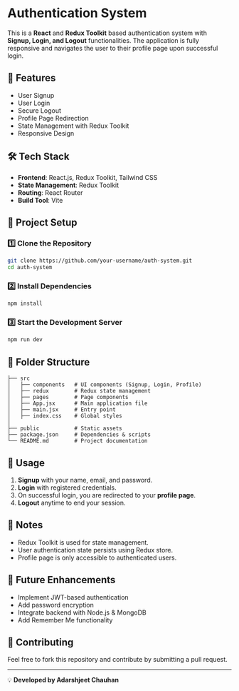 # Authentication System

This is a **React** and **Redux Toolkit** based authentication system with **Signup, Login, and Logout** functionalities. The application is fully responsive and navigates the user to their profile page upon successful login.

## 🚀 Features
- User Signup
- User Login
- Secure Logout
- Profile Page Redirection
- State Management with Redux Toolkit
- Responsive Design

## 🛠️ Tech Stack
- **Frontend**: React.js, Redux Toolkit, Tailwind CSS
- **State Management**: Redux Toolkit
- **Routing**: React Router
- **Build Tool**: Vite

## 📂 Project Setup

### 1️⃣ Clone the Repository
```sh
git clone https://github.com/your-username/auth-system.git
cd auth-system
```

### 2️⃣ Install Dependencies
```sh
npm install
```

### 3️⃣ Start the Development Server
```sh
npm run dev
```

## 📌 Folder Structure
```
├── src
│   ├── components   # UI components (Signup, Login, Profile)
│   ├── redux        # Redux state management
│   ├── pages        # Page components
│   ├── App.jsx      # Main application file
│   ├── main.jsx     # Entry point
│   ├── index.css    # Global styles
│
├── public           # Static assets
├── package.json     # Dependencies & scripts
└── README.md        # Project documentation
```

## 🔑 Usage
1. **Signup** with your name, email, and password.
2. **Login** with registered credentials.
3. On successful login, you are redirected to your **profile page**.
4. **Logout** anytime to end your session.

## 📝 Notes
- Redux Toolkit is used for state management.
- User authentication state persists using Redux store.
- Profile page is only accessible to authenticated users.

## 🎯 Future Enhancements
- Implement JWT-based authentication
- Add password encryption
- Integrate backend with Node.js & MongoDB
- Add Remember Me functionality

## 🤝 Contributing
Feel free to fork this repository and contribute by submitting a pull request.

---

💡 **Developed by Adarshjeet Chauhan**


